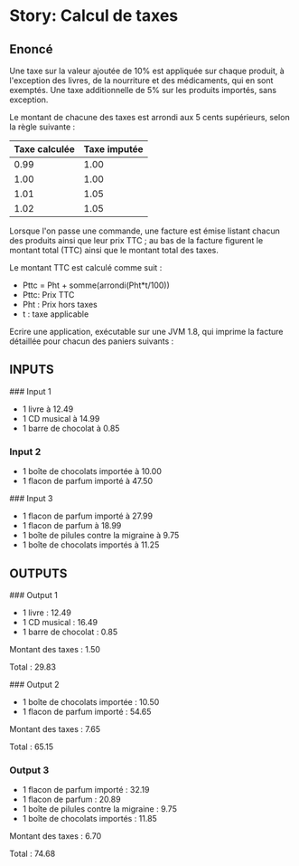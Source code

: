 # Story: Calcul de taxes
## Enoncé
Une taxe sur la valeur ajoutée de 10% est appliquée sur chaque produit, à l'exception des livres, de
la nourriture et des médicaments, qui en sont exemptés. Une taxe additionnelle de 5% sur les
produits importés, sans exception.

Le montant de chacune des taxes est arrondi aux 5 cents supérieurs, selon la règle suivante :

| Taxe calculée | Taxe imputée |
|---------------|--------------|
| 0.99          | 1.00         |
| 1.00          | 1.00         |
| 1.01          | 1.05         |
| 1.02          | 1.05         |

Lorsque l'on passe une commande, une facture est émise listant chacun des produits ainsi que leur
prix TTC ; au bas de la facture figurent le montant total (TTC) ainsi que le montant total des taxes.

Le montant TTC est calculé comme suit :
* Pttc = Pht + somme(arrondi(Pht*t/100))
* Pttc: Prix TTC
* Pht : Prix hors taxes
* t : taxe applicable

Ecrire une application, exécutable sur une JVM 1.8, qui imprime la facture détaillée pour chacun des
paniers suivants :

## INPUTS
### Input 1
* 1 livre à 12.49
* 1 CD musical à 14.99
* 1 barre de chocolat à 0.85

### Input 2
* 1 boîte de chocolats importée à 10.00
* 1 flacon de parfum importé à 47.50

### Input 3
* 1 flacon de parfum importé à 27.99
* 1 flacon de parfum à 18.99
* 1 boîte de pilules contre la migraine à 9.75
* 1 boîte de chocolats importés à 11.25

## OUTPUTS
### Output 1
* 1 livre : 12.49
* 1 CD musical : 16.49
* 1 barre de chocolat : 0.85

Montant des taxes : 1.50

Total : 29.83

### Output 2
* 1 boîte de chocolats importée : 10.50
* 1 flacon de parfum importé : 54.65

Montant des taxes : 7.65

Total : 65.15

### Output 3
* 1 flacon de parfum importé : 32.19
* 1 flacon de parfum : 20.89
* 1 boîte de pilules contre la migraine : 9.75
* 1 boîte de chocolats importés : 11.85

Montant des taxes : 6.70

Total : 74.68